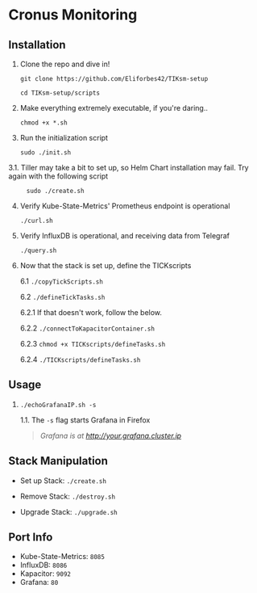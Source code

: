 # Cronus Monitoring

## Installation

1.   Clone the repo and dive in!

         git clone https://github.com/Eliforbes42/TIKsm-setup

         cd TIKsm-setup/scripts

2.   Make everything extremely executable, if you're daring..

         chmod +x *.sh

3.   Run the initialization script
                   
         sudo ./init.sh

3.1.   Tiller may take a bit to set up, so Helm Chart installation may fail. Try again with the following script

         sudo ./create.sh

4.   Verify Kube-State-Metrics' Prometheus endpoint is operational

         ./curl.sh

5.   Verify InfluxDB is operational, and receiving data from Telegraf

         ./query.sh

6.   Now that the stack is set up, define the TICKscripts

        6.1 `./copyTickScripts.sh`  

        6.2 `./defineTickTasks.sh`

        6.2.1 If that doesn't work, follow the below.       

        6.2.2 `./connectToKapacitorContainer.sh`

        6.2.3 `chmod +x TICKscripts/defineTasks.sh`

        6.2.4 `./TICKscripts/defineTasks.sh`

## Usage

1.  `./echoGrafanaIP.sh -s`

    1.1.  The `-s` flag starts Grafana in Firefox

    > _Grafana is at http://your.grafana.cluster.ip_


## Stack Manipulation

- Set up Stack:  `./create.sh`

- Remove Stack:  `./destroy.sh`

- Upgrade Stack: `./upgrade.sh`        

## Port Info
* Kube-State-Metrics: `8085`
* InfluxDB: `8086`
* Kapacitor: `9092`
* Grafana: `80`